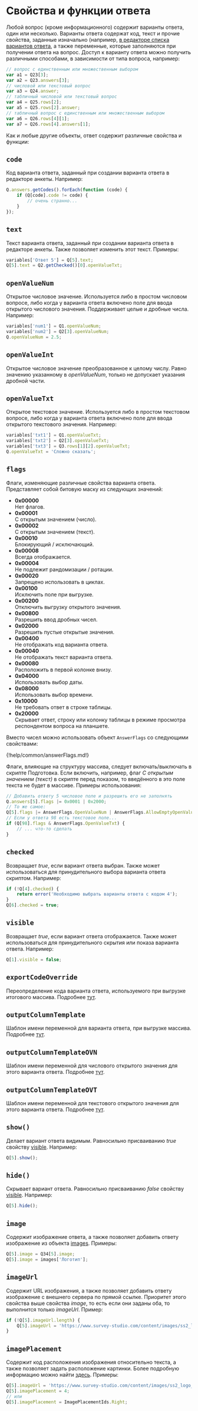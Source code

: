 # Свойства и функции ответа

Любой вопрос (кроме информационного) содержит варианты ответа, один или несколько. Варианты ответа содержат код, текст и прочие свойства, заданные изначально (например, [в редакторе списка вариантов ответа](1004.md), а также переменные, которые заполняются при получении ответа на вопрос. Доступ к варианту ответа можно получить различными способами, в зависимости от типа вопроса, например:

```js
// вопрос с единственным или множественным выбором
var a1 = Q23[3];
var a2 = Q23.answers[3];
// числовой или текстовый вопрос
var a3 = Q24.answer;
// табличный числовой или текстовый вопрос
var a4 = Q25.rows[2];
var a5 = Q25.rows[2].answer;
// табличный вопрос с единственным или множественным выбором
var a6 = Q26.rows[4][1];
var a7 = Q26.rows[4].answers[1];
```

Как и любые другие объекты, ответ содержит различные свойства и функции:

## `code`

Код варианта ответа, заданный при создании варианта ответа в редакторе анкеты. Например:

```js
Q.answers.getCodes().forEach(function (code) {
    if (Q[code].code != code) {
        // очень странно...
    }
});
```

## `text`

Текст варианта ответа, заданный при создании варианта ответа в редакторе анкеты. Также позволяет изменить этот текст. Примеры:

```js
variables['Ответ 5'] = Q[5].text;
Q[5].text = Q2.getChecked()[0].openValueTxt;
```

## `openValueNum`

Открытое числовое значение. Используется либо в простом числовом вопросе, либо когда у варианта ответа включено поле для ввода открытого числового значения. Поддерживает целые и дробные числа. Например:

```js
variables['num1'] = Q1.openValueNum;
variables['num2'] = Q2[3].openValueNum;
Q.openValueNum = 2.5;
```

## `openValueInt`

Открытое числовое значение преобразованное к целому числу. Равно значению указанному в *openValueNum*, только не допускает указания дробной части.

## `openValueTxt`

Открытое текстовое значение. Используется либо в простом текстовом вопросе, либо когда у варианта ответа включено поле для ввода открытого текстового значения. Например:

```js
variables['txt1'] = Q1.openValueTxt;
variables['txt2'] = Q2[3].openValueTxt;
variables['txt3'] = Q3.rows[1][2].openValueTxt;
Q.openValueTxt = 'Сложно сказать';
```

## `flags`

Флаги, изменяющие различные свойства варианта ответа. Представляет собой битовую маску из следующих значений:

- **0x00000**<br>
Нет флагов.
- **0x00001**<br>
С открытым значением (число).
- **0x00002**<br>
С открытым значением (текст).
- **0x00010**<br>
Блокирующий / исключающий.
- **0x00008**<br>
Всегда отображается.
- **0x00004**<br>
Не подлежит рандомизации / ротации.
- **0x00020**<br>
Запрещено использовать в циклах.
- **0x00100**<br>
Исключить поле при выгрузке.
- **0x00200**<br>
Отключить выгрузку открытого значения.
- **0x00800**<br>
Разрешить ввод дробных чисел.
- **0x02000**<br>
Разрешить пустые открытые значения.
- **0x00400**<br>
Не отображать код варианта ответа.
- **0x00040**<br>
Не отображать текст варианта ответа.
- **0x00080**<br>
Расположить в первой колонке внизу.
- **0x04000**<br>
Использовать выбор даты.
- **0x08000**<br>
Использовать выбор времени.
- **0x10000**<br>
Не требовать ответ в строке таблицы.
- **0x20000**<br>
Скрывает ответ, строку или колонку таблицы в режиме просмотра респондентом вопроса на планшете.

Вместо чисел можно использовать объект `AnswerFlags` со следующими свойствами:

{!help/common/answerFlags.md!}

Флаги, влияющие на структуру массива, следует включать/выключать в скрипте Подготовка. Если включить, например, флаг *С открытым значением (текст)* в скрипте перед показом, то введённого в это поле текста не будет в массиве.
Примеры использования:

```js
// Добавить ответу 5 числовое поле и разрешить его не заполнять
Q.answers[5].flags |= 0x0001 | 0x2000;
// То же самое:
Q[5].flags |= AnswerFlags.OpenValueNum | AnswerFlags.AllowEmptyOpenValue;
// Если у ответа 98 есть текстовое поле...
if (Q[98].flags & AnswerFlags.OpenValueTxt) {
    // ... что-то сделать
}
```

## `checked`

Возвращает *true*, если вариант ответа выбран. Также может использоваться для принудительного выбора варианта ответа скриптом. Например:

```js
if (!Q[4].checked) {
    return error('Необходимо выбрать варианты ответа с кодом 4');
}
Q[6].checked = true;
```

## `visible`

Возвращает *true*, если вариант ответа отображается. Также может использоваться для принудительного скрытия или показа варианта ответа. Например:

```js
Q[1].visible = false;
```

## `exportCodeOverride`

Переопределение кода варианта ответа, используемого при выгрузке итогового массива. Подробнее [тут](1004.md#_4).

## `outputColumnTemplate`

Шаблон имени переменной для варианта ответа, при выгрузке массива. Подробнее [тут](1004.md#_4).

## `outputColumnTemplateOVN`

Шаблон имени переменной для числового открытого значения для этого варианта ответа. Подробнее [тут](1004.md#_4).

## `outputColumnTemplateOVT`

Шаблон имени переменной для текстового открытого значения для этого варианта ответа. Подробнее [тут](1004.md#_4).

## `show()`

Делает вариант ответа видимым. Равносильно присваиванию *true* свойству [visible](#visible). Например:

```js
Q[5].show();
```

## `hide()`

Скрывает вариант ответа. Равносильно присваиванию *false* свойству [visible](#visible). Например:

```js
Q[5].hide();
```

## `image`

Содержит изображение ответа, а также позволяет добавить ответу изображение из объекта [images](2001.md#images). Примеры:

```js
Q[5].image = Q34[5].image;
Q[5].image = images['Логотип'];
```

## `imageUrl`

Содержит URL изображения, а также позволяет добавить ответу изображение с внешнего сервера по прямой ссылке. Приоритет этого свойства выше свойства *image*, то есть если они заданы оба, то выполнится только *imageUrl*. Пример:

```js
if (!Q[5].imageUrl.length) {
    Q[5].imageUrl = 'https://www.survey-studio.com/content/images/ss2_logo_74x74.png';
}
```

## `imagePlacement`

Содержит код расположения изображения относительно текста, а также позволяет задать расположение картинки. Более подробную информацию можно найти [здесь](2002.md#imageplacement). Примеры:

```js
Q[5].imageUrl = 'https://www.survey-studio.com/content/images/ss2_logo_74x74.png';
Q[5].imagePlacement = 4;
// или
Q[5].imagePlacement = ImagePlacementIds.Right;
```
